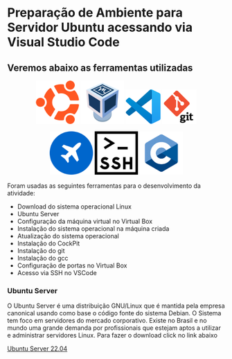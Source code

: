 # Preparação de Ambiente para Servidor Ubuntu acessando via Visual Studio Code

## Veremos abaixo as ferramentas utilizadas
<p align="center">
<img src=logoubuntu.png width=100 height=100> <img src=virtualbox.png width=100 height=100> <img src=vscode.png width=80 height=80> <img src=git.png width=80 height=80>
</p>
<p align="center">
<img src=cockpit.png width=100 height=100> <img src=ssh.png width=100 height=100> <img src=linguagemc.png width=100 height=100>
</p>

Foram usadas as seguintes ferramentas para o desenvolvimento da atividade:

 - Download do sistema operacional Linux
 - Ubuntu Server
 - Configuração da máquina virtual no Virtual Box
 - Instalação do sistema operacional na máquina criada
 - Atualização do sistema operacional
 - Instalação do CockPit
 - Instalação do git
 - Instalação do gcc
 - Configuração de portas no Virtual Box
 - Acesso via SSH no VSCode

 ### Ubuntu Server
 O Ubuntu Server é uma distribuição GNU/Linux que é mantida pela empresa canonical usando como base o código  fonte do sistema Debian. O Sistema tem foco em  servidores do mercado  corporativo. Existe no Brasil e no mundo uma grande demanda por profissionais que  estejam aptos a utilizar e administrar servidores Linux.
 Para fazer o download click no link abaixo

<a href="https://ubuntu.com/download/server">Ubuntu Server 22.04 </a>